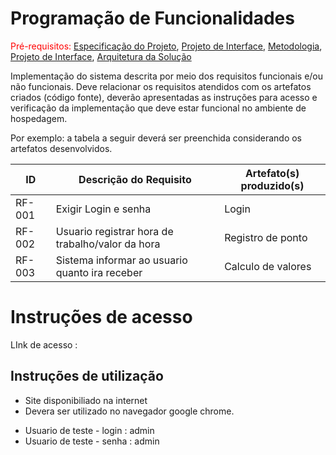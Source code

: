 # Programação de Funcionalidades

<span style="color:red">Pré-requisitos: <a href="2-Especificação do Projeto.md"> Especificação do Projeto</a></span>, <a href="3-Projeto de Interface.md"> Projeto de Interface</a>, <a href="4-Metodologia.md"> Metodologia</a>, <a href="3-Projeto de Interface.md"> Projeto de Interface</a>, <a href="5-Arquitetura da Solução.md"> Arquitetura da Solução</a>

Implementação do sistema descrita por meio dos requisitos funcionais e/ou não funcionais. Deve relacionar os requisitos atendidos com os artefatos criados (código fonte), deverão apresentadas as instruções para acesso e verificação da implementação que deve estar funcional no ambiente de hospedagem.

Por exemplo: a tabela a seguir deverá ser preenchida considerando os artefatos desenvolvidos.

|ID    | Descrição do Requisito  | Artefato(s) produzido(s) |
|------|-----------------------------------------|----|
|RF-001| Exigir Login e senha | Login | 
|RF-002| Usuario registrar hora de trabalho/valor da hora | Registro de ponto |
|RF-003| Sistema informar ao usuario quanto ira receber | Calculo de valores|

# Instruções de acesso

LInk de acesso :

## Instruções de utilização <br>
<ul>
  <li>Site disponibiliado na internet</li>
  <li>Devera ser utilizado no navegador google chrome.</li>
  </ul>
<ul>
  <li> Usuario de teste - login : admin</li>
  <li> Usuario de teste - senha : admin</li>
  </ul>



